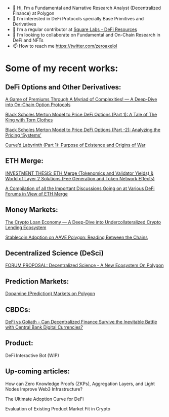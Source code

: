 - 👋 Hi, I’m a Fundamental and Narrative Research Analyst (Decentralized Finance) at Polygon
- 👀 I’m interested in DeFi Protocols specially Base Primitives and Derivatives
- 🌱 I’m a regular contributor at [Square Labs - DeFi Resources](https://github.com/Square-Labs/DeFi-Resources)
- 💞️ I’m looking to collaborate on Fundamental and On-Chain Research in DeFi and NFTs
- 📫 How to reach me https://twitter.com/zeroaxelol

# Some of my recent works:

## DeFi Options and Other Derivatives:

[A Game of Premiums Through A Myriad of Complexities! — A Deep-Dive into On-Chain Option Protocols](https://polygontech.medium.com/a-game-of-premiums-through-a-myriad-of-complexities-a-deep-dive-into-on-chain-option-protocols-d9619fe99278)

[Black Scholes Merton Model to Price DeFi Options (Part 1): A Tale of The King with Torn Clothes](https://polygontech.medium.com/black-scholes-merton-model-to-price-defi-options-part-1-a-tale-of-the-king-with-torn-clothes-dff043eadea6)

[Black Scholes Merton Model to Price DeFi Options (Part -2): Analyzing the Pricing ‘Systems’](https://polygontech.medium.com/black-scholes-merton-model-to-price-defi-options-part-2-analyzing-the-pricing-systems-62d1e8de7027)

[Curve’d Labyrinth (Part 1): Purpose of Existence and Origins of War](https://polygondefi.substack.com/p/curved-labyrinth-part-1-purpose-of)

## ETH Merge:

[INVESTMENT THESIS: ETH Merge (Tokenomics and Validator Yields) & World of Layer 2 Solutions (Fee Generation and Token Network Effects)](https://docs.google.com/presentation/d/1Z0zhQDZ9z0CtmbuPecQqHu9gvnQg6ekWHZ5SqfOrgn4/edit?usp=sharing)

[A Compilation of all the Important Discussions Going on at Various DeFi Forums in View of ETH Merge
](https://polygontech.medium.com/whats-up-with-defi-before-merge-277df1f4b9ce)

## Money Markets:

[The Crypto Loan Economy — A Deep-Dive into Undercollateralized Crypto Lending Ecosystem](https://polygontech.medium.com/the-crypto-loan-economy-d788ac794b3c)

[Stablecoin Adoption on AAVE Polygon: Reading Between the Chains](https://polygondefi.substack.com/p/stablecoins-adoption-on-aave-polygon)

## Decentralized Science (DeSci)

[FORUM PROPOSAL: Decentralized Science - A New Ecosystem On Polygon](https://forum.polygon.technology/t/decentralized-science-desci-a-new-ecosystem-on-polygon/9710)

## Prediction Markets:

[Dopamine (Prediction) Markets on Polygon](https://polygondefi.substack.com/p/on-screen-dopamine-markets-on-polygon)

## CBDCs:

[DeFi vs Goliath - Can Decentralized Finance Survive the Inevitable Battle with Central Bank Digital Currencies?](https://medium.com/the-polygon-blog/defi-vs-goliath-86ef4fadea81)


## Product:

DeFi Interactive Bot (WIP)

## Up-coming articles:

How can Zero Knowledge Proofs (ZKPs), Aggregation Layers, and Light Nodes Improve Web3 Infrastructure?

The Ultimate Adoption Curve for DeFi

Evaluation of Existing Product Market Fit in Crypto

<!---
zeroaxelol/zeroaxelol is a ✨ special ✨ repository because its `README.md` (this file) appears on your GitHub profile.
You can click the Preview link to take a look at your changes.
--->
